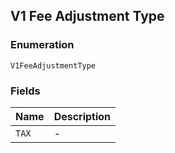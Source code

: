 ## V1 Fee Adjustment Type

### Enumeration

`V1FeeAdjustmentType`

### Fields

| Name | Description |
|  --- | --- |
| `TAX` | - |


